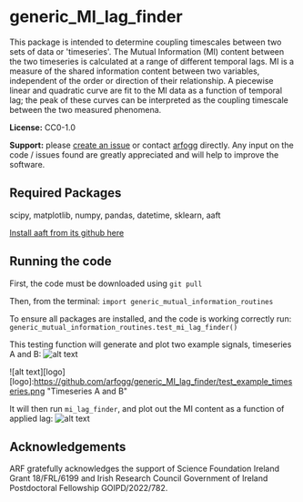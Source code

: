 # generic_MI_lag_finder

This package is intended to determine coupling timescales between two sets of data or 'timeseries'. The Mutual Information (MI) content between the two timeseries is calculated at a range of different temporal lags. MI is a measure of the shared information content between two variables, independent of the order or direction of their relationship. A piecewise linear and quadratic curve are fit to the MI data as a function of temporal lag; the peak of these curves can be interpreted as the coupling timescale between the two measured phenomena.

**License:** CC0-1.0

**Support:** please [create an issue](https://github.com/arfogg/generic_MI_lag_finder/issues) or contact [arfogg](https://github.com/arfogg) directly. Any input on the code / issues found are greatly appreciated and will help to improve the software.

## Required Packages

scipy, matplotlib, numpy, pandas, datetime, sklearn, aaft

[Install aaft from its github here](https://github.com/lneisenman/aaft)


## Running the code

First, the code must be downloaded using `git pull`

Then, from the terminal:
`import generic_mutual_information_routines`

To ensure all packages are installed, and the code is working correctly run:
`generic_mutual_information_routines.test_mi_lag_finder()`

This testing function will generate and plot two example signals, timeseries A and B:
![alt text](https://github.com/arfogg/generic_MI_lag_finder/test_example_timeseries.png "Timeseries A and B")

![alt text][logo]
[logo]:https://github.com/arfogg/generic_MI_lag_finder/test_example_timeseries.png "Timeseries A and B"

It will then run `mi_lag_finder`, and plot out the MI content as a function of applied lag:
![alt text](https://github.com/arfogg/generic_MI_lag_finder/test_example_MI.png "MI as a function of lag")

## Acknowledgements

ARF gratefully acknowledges the support of Science Foundation Ireland Grant 18/FRL/6199 and Irish Research Council Government of Ireland Postdoctoral Fellowship GOIPD/2022/782.


